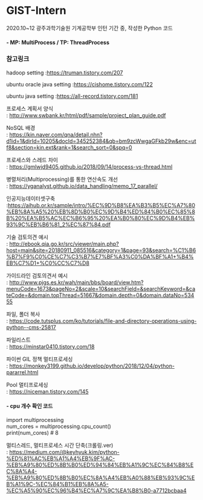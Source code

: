 # GIST-Intern
2020.10~12 광주과학기술원 기계공학부 인턴 기간 중, 작성한 Python 코드

####  - MP: MultiProcess / TP: ThreadProcess

### 참고링크

hadoop setting
:https://truman.tistory.com/207

ubuntu oracle java setting
:https://cishome.tistory.com/122

ubuntu java setting
:https://all-record.tistory.com/181


프로세스 계획서 양식  
: http://www.swbank.kr/html/pdf/sample/project_plan_guide.pdf

NoSQL 배경  
: https://kin.naver.com/qna/detail.nhn?d1id=1&dirId=10205&docId=345252384&qb=bm9zcWwgaGFkb29w&enc=utf8&section=kin.ext&rank=1&search_sort=0&spq=0

프로세스와 스레드 차이  
: https://gmlwjd9405.github.io/2018/09/14/process-vs-thread.html

병렬처리(Multiprocessing)를 통한 연산속도 개선  
: https://yganalyst.github.io/data_handling/memo_17_parallel/

인공지능데이터셋구축  
:https://aihub.or.kr/sample/intro/%EC%9D%B8%EA%B3%B5%EC%A7%80%EB%8A%A5%20%EB%8D%B0%EC%9D%B4%ED%84%B0%EC%85%8B%20%EA%B5%AC%EC%B6%95%20%EA%B0%80%EC%9D%B4%EB%93%9C%EB%B6%81_2%EC%87%84.pdf

기술 검토의견 예시  
: http://ebook.qia.go.kr/src/viewer/main.php?host=main&site=20180911_085516&category=1&page=93&search=%C1%B6%B7%F9%C0%CE%C7%C3%B7%E7%BF%A3%C0%DA%BF%A1+%B4%EB%C7%D1+%C0%CC%C7%D8

가이드라인 검토의견서 예시  
: http://www.pjgs.es.kr/wah/main/bbs/board/view.htm?menuCode=1673&pageNo=2&scale=10&searchField=&searchKeyword=&cateCode=&domain.topThread=51667&domain.depth=0&domain.dataNo=53455


파일, 폴더 복사  
: https://code.tutsplus.com/ko/tutorials/file-and-directory-operations-using-python--cms-25817

파일리스트  
: https://minstar0410.tistory.com/18

파이썬 GIL 정책 멀티프로세싱  
: https://monkey3199.github.io/develop/python/2018/12/04/python-pararrel.html

Pool 멀티프로세싱  
: https://niceman.tistory.com/145

#### - cpu 개수 확인 코드  
import multiprocessing  
num_cores = multiprocessing.cpu_count()  
print(num_cores) # 8


멀티스레드, 멀티프로세스 시간 단축(크롤링.ver)  
: https://medium.com/@keyhyuk.kim/python-%ED%81%AC%EB%A1%A4%EB%9F%AC-%EB%A9%80%ED%8B%B0%ED%94%84%EB%A1%9C%EC%84%B8%EC%8A%A4-%EB%A9%80%ED%8B%B0%EC%8A%A4%EB%A0%88%EB%93%9C%EB%A1%9C-%EC%84%B1%EB%8A%A5-%EC%A5%90%EC%96%B4%EC%A7%9C%EA%B8%B0-a7712bcbaa4
